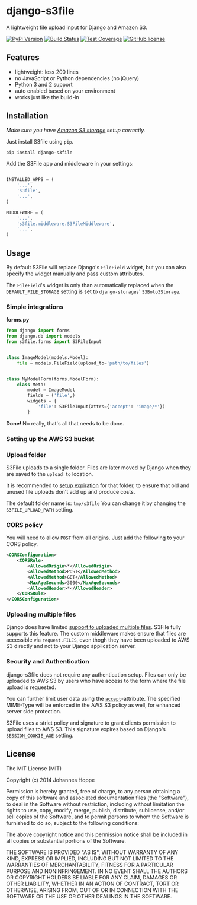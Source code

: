 # django-s3file

A lightweight file upload input for Django and Amazon S3.

[![PyPi Version](https://img.shields.io/pypi/v/django-s3file.svg)](https://pypi.python.org/pypi/django-s3file/)
[![Build Status](https://travis-ci.org/codingjoe/django-s3file.svg?branch=master)](https://travis-ci.org/codingjoe/django-s3file)
[![Test Coverage](https://coveralls.io/repos/codingjoe/django-s3file/badge.svg?branch=master)](https://coveralls.io/r/codingjoe/django-s3file)
[![GitHub license](https://img.shields.io/badge/license-MIT-blue.svg)](https://raw.githubusercontent.com/codingjoe/django-s3file/master/LICENSE)

## Features

*   lightweight: less 200 lines
*   no JavaScript or Python dependencies (no jQuery)
*   Python 3 and 2 support
*   auto enabled based on your environment
*   works just like the build-in

## Installation

_Make sure you have [Amazon S3 storage][boto-storage] setup correctly._

Just install S3file using `pip`.

```bash
pip install django-s3file
```

Add the S3File app and middleware in your settings:

```python

INSTALLED_APPS = (
    '...',
    's3file',
    '...',
)

MIDDLEWARE = (
    '...',
    's3file.middleware.S3FileMiddleware',
    '...',
)
```

[boto-storage]: http://django-storages.readthedocs.io/en/latest/backends/amazon-S3.html

## Usage

By default S3File will replace Django's `FileField` widget,
but you can also specify the widget manually and pass custom attributes.

The `FileField`'s widget is only than automatically replaced when the
`DEFAULT_FILE_STORAGE` setting is set to `django-storages`' `S3Boto3Storage`.

### Simple integrations

**forms.py**

```python
from django import forms
from django.db import models
from s3file.forms import S3FileInput


class ImageModel(models.Model):
    file = models.FileField(upload_to='path/to/files')


class MyModelForm(forms.ModelForm):
    class Meta:
        model = ImageModel
        fields = ('file',)
        widgets = {
            'file': S3FileInput(attrs={'accept': 'image/*'})
        }
```
**Done!** No really, that's all that needs to be done.


### Setting up the AWS S3 bucket

### Upload folder

S3File uploads to a single folder. Files are later moved by Django when
they are saved to the `upload_to` location.

It is recommended to [setup expiration][aws-s3-lifecycle-rules] for that folder, to ensure that
old and unused file uploads don't add up and produce costs.

[aws-s3-lifecycle-rules]: http://docs.aws.amazon.com/AmazonS3/latest/dev/intro-lifecycle-rules.html

The default folder name is: `tmp/s3file`
You can change it by changing the `S3FILE_UPLOAD_PATH` setting.

### CORS policy

You will need to allow `POST` from all origins.
Just add the following to your CORS policy. 

```xml
<CORSConfiguration>
    <CORSRule>
        <AllowedOrigin>*</AllowedOrigin>
        <AllowedMethod>POST</AllowedMethod>
        <AllowedMethod>GET</AllowedMethod>
        <MaxAgeSeconds>3000</MaxAgeSeconds>
        <AllowedHeader>*</AllowedHeader>
    </CORSRule>
</CORSConfiguration>
```

### Uploading multiple files

Django does have limited [support to uploaded multiple files][uploading-multiple-files].
S3File fully supports this feature. The custom middleware makes ensure that files
are accessible via `request.FILES`, even thogh they have been uploaded to AWS S3 directly
and not to your Django application server.

[uploading-multiple-files]: https://docs.djangoproject.com/en/1.11/topics/http/file-uploads/#uploading-multiple-files

### Security and Authentication

django-s3file does not require any authentication setup. Files can only be uploaded
to AWS S3 by users who have access to the form where the file upload is requested.

You can further limit user data using the [`accept`][att_input_accept]-attribute.
The specified MIME-Type will be enforced in the AWS S3 policy as well, for enhanced
server side protection.

S3File uses a strict policy and signature to grant clients permission to upload
files to AWS S3. This signature expires based on Django's
[`SESSION_COOKIE_AGE`][setting-SESSION_COOKIE_AGE] setting.

[setting-SESSION_COOKIE_AGE]: https://docs.djangoproject.com/en/1.11/ref/settings/#std:setting-SESSION_COOKIE_AGE
[att_input_accept]: https://www.w3schools.com/tags/att_input_accept.asp

## License

The MIT License (MIT)

Copyright (c) 2014 Johannes Hoppe

Permission is hereby granted, free of charge, to any person obtaining a copy
of this software and associated documentation files (the "Software"), to deal
in the Software without restriction, including without limitation the rights
to use, copy, modify, merge, publish, distribute, sublicense, and/or sell
copies of the Software, and to permit persons to whom the Software is
furnished to do so, subject to the following conditions:

The above copyright notice and this permission notice shall be included in all
copies or substantial portions of the Software.

THE SOFTWARE IS PROVIDED "AS IS", WITHOUT WARRANTY OF ANY KIND, EXPRESS OR
IMPLIED, INCLUDING BUT NOT LIMITED TO THE WARRANTIES OF MERCHANTABILITY,
FITNESS FOR A PARTICULAR PURPOSE AND NONINFRINGEMENT. IN NO EVENT SHALL THE
AUTHORS OR COPYRIGHT HOLDERS BE LIABLE FOR ANY CLAIM, DAMAGES OR OTHER
LIABILITY, WHETHER IN AN ACTION OF CONTRACT, TORT OR OTHERWISE, ARISING FROM,
OUT OF OR IN CONNECTION WITH THE SOFTWARE OR THE USE OR OTHER DEALINGS IN THE
SOFTWARE.
